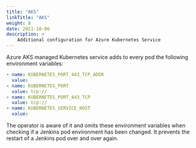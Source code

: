 ```yaml
---
title: "AKS"
linkTitle: "AKS"
weight: 8
date: 2021-10-06
description: >
    Additional configuration for Azure Kubernetes Service
---
```


Azure AKS managed Kubernetes service adds to every pod the following environment variables:

```yaml
- name: KUBERNETES_PORT_443_TCP_ADDR
  value:
- name: KUBERNETES_PORT
  value: tcp://
- name: KUBERNETES_PORT_443_TCP
  value: tcp://
- name: KUBERNETES_SERVICE_HOST
  value:
```

The operator is aware of it and omits these environment variables when checking if a Jenkins pod environment has been changed. It prevents the 
restart of a Jenkins pod over and over again.